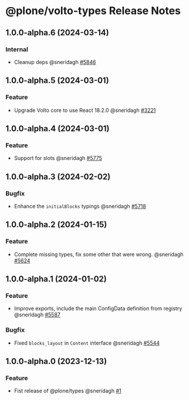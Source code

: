 # @plone/volto-types Release Notes

<!-- Do *NOT* add new change log entries to this file.
     Instead create a file in the news directory.
     For helpful instructions, see:
     https://6.docs.plone.org/contributing/index.html#change-log-entry
-->

<!-- towncrier release notes start -->

## 1.0.0-alpha.6 (2024-03-14)

### Internal

- Cleanup deps @sneridagh [#5846](https://github.com/plone/volto/issues/5846)

## 1.0.0-alpha.5 (2024-03-01)

### Feature

- Upgrade Volto core to use React 18.2.0 @sneridagh [#3221](https://github.com/plone/volto/issues/3221)

## 1.0.0-alpha.4 (2024-03-01)

### Feature

- Support for slots @sneridagh [#5775](https://github.com/plone/volto/issues/5775)

## 1.0.0-alpha.3 (2024-02-02)

### Bugfix

- Enhance the `initialBlocks` typings @sneridagh [#5718](https://github.com/plone/volto/issues/5718)

## 1.0.0-alpha.2 (2024-01-15)

### Feature

- Complete missing types, fix some other that were wrong. @sneridagh [#5624](https://github.com/plone/volto/issues/5624)

## 1.0.0-alpha.1 (2024-01-02)

### Feature

- Improve exports, include the main ConfigData definition from registry @sneridagh [#5587](https://github.com/plone/volto/issues/5587)

### Bugfix

- Fixed `blocks_layout` in `Content` interface @sneridagh [#5544](https://github.com/plone/volto/issues/5544)

## 1.0.0-alpha.0 (2023-12-13)

### Feature

- Fist release of @plone/types @sneridagh [#1](https://github.com/plone/volto/issues/1)
